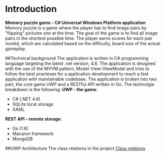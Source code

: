 # Introduction
**Memory puzzle game - C# Universal Windows Platform application**
Memory puzzle is a game where the player has to find image pairs by "flipping" pictures one at the time. The goal of the game is to find all image pairs in the shortest possible time. The player earns scores for each pair revield, which are calculated based on the difficulty, board size of the actual gameplay.

##Technical background
The application is written in C# programming language targeting the latest .net version, 4.6. The application is designed with the use of the MVVM pattern, Model-View-ViewModel and tries to follow the best practeses for a application development to reach a fast application with maintainable codebase.
The application is broken into two part, the core game UWP and a RESTful API written in Go. The technolgie breakdown is the following:
**UWP - the game**:
- C# (.NET 4.6)
- SQLite local storage
- XAML

**REST API - remote storage**:
- Go (1.6)
- Macaron framework
- MongoDB

##UWP Architecture
The class relations in the project
[Class relations](https://lh3.googleusercontent.com/qaXYZ3gJrgNtgJmwFbcZ9s1RJVBwJVj_iwmha4VffuyFIvGG17Qe8hvO7niBT8NjpPk_UGrn=w1920-h948)
